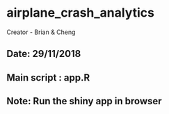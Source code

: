# airplane_crash_analytics

Creator - Brian & Cheng
## Date: 29/11/2018
## Main script : app.R
## Note: Run the shiny app in browser


